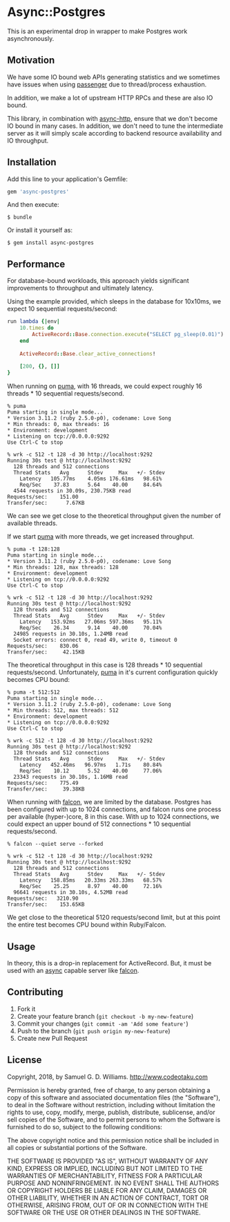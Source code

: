 # Async::Postgres

This is an experimental drop in wrapper to make Postgres work asynchronously.

## Motivation

We have some IO bound web APIs generating statistics and we sometimes have issues when using [passenger] due to thread/process exhaustion.

In addition, we make a lot of upstream HTTP RPCs and these are also IO bound.

This library, in combination with [async-http], ensure that we don't become IO bound in many cases. In addition, we don't need to tune the intermediate server as it will simply scale according to backend resource availability and IO throughput.

[passenger]: https://github.com/phusion/passenger
[async-http]: https://github.com/socketry/async-http

## Installation

Add this line to your application's Gemfile:

```ruby
gem 'async-postgres'
```

And then execute:

	$ bundle

Or install it yourself as:

	$ gem install async-postgres

## Performance

For database-bound workloads, this approach yields significant improvements to throughput and ultimately latency.

Using the example provided, which sleeps in the database for 10x10ms, we expect 10 sequential requests/second:

```ruby
run lambda {|env|
	10.times do
		ActiveRecord::Base.connection.execute("SELECT pg_sleep(0.01)")
	end
	
	ActiveRecord::Base.clear_active_connections!
	
	[200, {}, []]
}
```

When running on [puma], with 16 threads, we could expect roughly 16 threads * 10 sequential requests/second.

```
% puma
Puma starting in single mode...
* Version 3.11.2 (ruby 2.5.0-p0), codename: Love Song
* Min threads: 0, max threads: 16
* Environment: development
* Listening on tcp://0.0.0.0:9292
Use Ctrl-C to stop

% wrk -c 512 -t 128 -d 30 http://localhost:9292
Running 30s test @ http://localhost:9292
  128 threads and 512 connections
  Thread Stats   Avg      Stdev     Max   +/- Stdev
    Latency   105.77ms    4.05ms 176.61ms   98.61%
    Req/Sec    37.83      5.64    40.00     84.64%
  4544 requests in 30.09s, 230.75KB read
Requests/sec:    151.00
Transfer/sec:      7.67KB
```

We can see we get close to the theoretical throughput given the number of available threads.

If we start [puma] with more threads, we get increased throughput.

```
% puma -t 128:128 
Puma starting in single mode...
* Version 3.11.2 (ruby 2.5.0-p0), codename: Love Song
* Min threads: 128, max threads: 128
* Environment: development
* Listening on tcp://0.0.0.0:9292
Use Ctrl-C to stop

% wrk -c 512 -t 128 -d 30 http://localhost:9292
Running 30s test @ http://localhost:9292
  128 threads and 512 connections
  Thread Stats   Avg      Stdev     Max   +/- Stdev
    Latency   153.92ms   27.06ms 597.36ms   95.11%
    Req/Sec    26.34      9.14    40.00     70.04%
  24985 requests in 30.10s, 1.24MB read
  Socket errors: connect 0, read 49, write 0, timeout 0
Requests/sec:    830.06
Transfer/sec:     42.15KB
```

The theoretical throughput in this case is 128 threads * 10 sequential requests/second. Unfortunately, [puma] in it's current configuration quickly becomes CPU bound:

```
% puma -t 512:512
Puma starting in single mode...
* Version 3.11.2 (ruby 2.5.0-p0), codename: Love Song
* Min threads: 512, max threads: 512
* Environment: development
* Listening on tcp://0.0.0.0:9292
Use Ctrl-C to stop

% wrk -c 512 -t 128 -d 30 http://localhost:9292
Running 30s test @ http://localhost:9292
  128 threads and 512 connections
  Thread Stats   Avg      Stdev     Max   +/- Stdev
    Latency   452.46ms   96.97ms   1.71s    80.84%
    Req/Sec    10.12      5.52    40.00     77.06%
  23343 requests in 30.10s, 1.16MB read
Requests/sec:    775.49
Transfer/sec:     39.38KB
```

When running with [falcon], we are limited by the database. Postgres has been configured with up to 1024 connections, and falcon runs one process per available (hyper-)core, 8 in this case. With up to 1024 connections, we could expect an upper bound of 512 connections * 10 sequential requests/second.

```
% falcon --quiet serve --forked

% wrk -c 512 -t 128 -d 30 http://localhost:9292
Running 30s test @ http://localhost:9292
  128 threads and 512 connections
  Thread Stats   Avg      Stdev     Max   +/- Stdev
    Latency   158.85ms   20.33ms 263.33ms   68.57%
    Req/Sec    25.25      8.97    40.00     72.16%
  96641 requests in 30.10s, 4.52MB read
Requests/sec:   3210.90
Transfer/sec:    153.65KB
```

We get close to the theoretical 5120 requests/second limit, but at this point the entire test becomes CPU bound within Ruby/Falcon.

## Usage

In theory, this is a drop-in replacement for ActiveRecord. But, it must be used with an [async] capable server like [falcon].

[async]: https://github.com/socketry/async
[falcon]: https://github.com/socketry/falcon
[puma]: https://github.com/puma/puma

## Contributing

1. Fork it
2. Create your feature branch (`git checkout -b my-new-feature`)
3. Commit your changes (`git commit -am 'Add some feature'`)
4. Push to the branch (`git push origin my-new-feature`)
5. Create new Pull Request

## License

Copyright, 2018, by Samuel G. D. Williams. <http://www.codeotaku.com>

Permission is hereby granted, free of charge, to any person obtaining a copy
of this software and associated documentation files (the "Software"), to deal
in the Software without restriction, including without limitation the rights
to use, copy, modify, merge, publish, distribute, sublicense, and/or sell
copies of the Software, and to permit persons to whom the Software is
furnished to do so, subject to the following conditions:

The above copyright notice and this permission notice shall be included in
all copies or substantial portions of the Software.

THE SOFTWARE IS PROVIDED "AS IS", WITHOUT WARRANTY OF ANY KIND, EXPRESS OR
IMPLIED, INCLUDING BUT NOT LIMITED TO THE WARRANTIES OF MERCHANTABILITY,
FITNESS FOR A PARTICULAR PURPOSE AND NONINFRINGEMENT. IN NO EVENT SHALL THE
AUTHORS OR COPYRIGHT HOLDERS BE LIABLE FOR ANY CLAIM, DAMAGES OR OTHER
LIABILITY, WHETHER IN AN ACTION OF CONTRACT, TORT OR OTHERWISE, ARISING FROM,
OUT OF OR IN CONNECTION WITH THE SOFTWARE OR THE USE OR OTHER DEALINGS IN
THE SOFTWARE.
